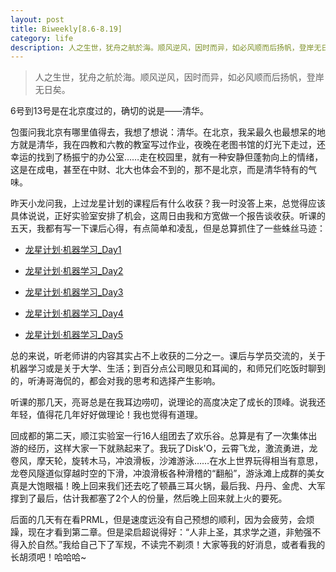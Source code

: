 ```yaml
---
layout: post
title: Biweekly[8.6-8.19]
category: life
description: 人之生世，犹舟之航於海。顺风逆风，因时而异，如必风顺而后扬帆，登岸无日矣。
---
```

<blockquote>人之生世，犹舟之航於海。顺风逆风，因时而异，如必风顺而后扬帆，登岸无日矣。</blockquote>


6号到13号是在北京度过的，确切的说是——清华。

包蛋问我北京有哪里值得去，我想了想说：清华。在北京，我呆最久也最想呆的地方就是清华，我在四教和六教的教室写过作业，夜晚在老图书馆的灯光下走过，还幸运的找到了杨振宁的办公室……走在校园里，就有一种安静但蓬勃向上的情绪，这是在成电，甚至在中财、北大也体会不到的，那不是北京，而是清华特有的气味。

昨天小龙问我，上过龙星计划的课程后有什么收获？我一时没答上来，总觉得应该具体说说，正好实验室安排了机会，这周日由我和方宽做一个报告谈收获。听课的五天，我都有写一下课后心得，有点简单和凌乱，但是总算抓住了一些蛛丝马迹：



	
  * [龙星计划·机器学习_Day1](http://www.wytk2008.net/%E7%A7%91%E7%A0%94%E5%AD%A6%E6%9C%AF/596/)

	
  * [龙星计划·机器学习_Day2](http://www.wytk2008.net/%E7%A7%91%E7%A0%94%E5%AD%A6%E6%9C%AF/601/)

	
  * [龙星计划·机器学习_Day3](http://www.wytk2008.net/%E7%A7%91%E7%A0%94%E5%AD%A6%E6%9C%AF/606/)

	
  * [龙星计划·机器学习_Day4](http://www.wytk2008.net/%E7%A7%91%E7%A0%94%E5%AD%A6%E6%9C%AF/614/)

	
  * [龙星计划·机器学习_Day5](http://www.wytk2008.net/%E7%A7%91%E7%A0%94%E5%AD%A6%E6%9C%AF/616/)


总的来说，听老师讲的内容其实占不上收获的二分之一。课后与学员交流的，关于机器学习或是关于大学、生活；到百分点公司眼见和耳闻的，和师兄们吃饭时聊到的，听涛哥海侃的，都会对我的思考和选择产生影响。

听课的那几天，亮哥总是在我耳边唠叨，说理论的高度决定了成长的顶峰。说我还年轻，值得花几年好好做理论！我也觉得有道理。

回成都的第二天，顺江实验室一行16人组团去了欢乐谷。总算是有了一次集体出游的经历，这样大家一下就熟起来了。我玩了Disk'O，云霄飞龙，激流勇进，龙卷风，摩天轮，旋转木马，冲浪滑板，沙滩游泳……在水上世界玩得相当有意思，龙卷风隧道似穿越时空的下滑，冲浪滑板各种滑稽的“翻船”，游泳滩上成群的美女真是大饱眼福！晚上回来我们还去吃了顿聶三耳火锅，最后我、丹丹、金虎、大军撑到了最后，估计我都塞了2个人的份量，然后晚上回来就上火的要死。

后面的几天有在看PRML，但是速度远没有自己预想的顺利，因为会疲劳，会烦躁，现在才看到第二章。但是梁启超说得好：“人非上圣，其求学之道，非勉强不得入於自然。”我给自己下了军规，不读完不剃须！大家等我的好消息，或者看我的长胡须吧！哈哈哈~
